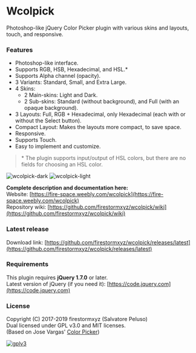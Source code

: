 # Wcolpick
Photoshop-like jQuery Color Picker plugin with various skins and layouts, touch, and responsive.  

### Features
* Photoshop-like interface.  
* Supports RGB, HSB, Hexadecimal, and HSL.*  
* Supports Alpha channel (opacity).  
* 3 Variants: Standard, Small, and Extra Large.  
* 4 Skins:  
  * 2 Main-skins: Light and Dark.  
  * 2 Sub-skins: Standard (without background), and Full (with an opaque background).  
* 3 Layouts: Full, RGB + Hexadecimal, only Hexadecimal (each with or without the Select button).  
* Compact Layout: Makes the layouts more compact, to save space.  
* Responsive.  
* Supports Touch.  
* Easy to implement and customize.  

> \* The plugin supports input/output of HSL colors, but there are no fields for choosing an HSL color.  

![wcolpick-dark](https://cdn.jsdelivr.net/gh/firestormxyz/files@25/images/wcp-dark.png "Wcolpick Dark") 
![wcolpick-light](https://cdn.jsdelivr.net/gh/firestormxyz/files@25/images/wcp-light.png "Wcolpick Light")  

**Complete description and documentation here:**  
Website: [https://fire-space.weebly.com/wcolpick](https://fire-space.weebly.com/wcolpick)  
Repository wiki: [https://github.com/firestormxyz/wcolpick/wiki](https://github.com/firestormxyz/wcolpick/wiki)  

### Latest release
Download link: [https://github.com/firestormxyz/wcolpick/releases/latest](https://github.com/firestormxyz/wcolpick/releases/latest)  

### Requirements
This plugin requires **jQuery 1.7.0** or later.  
Latest version of jQuery (if you need it): [https://code.jquery.com](https://code.jquery.com)  


### License
Copyright (C) 2017-2019  firestormxyz (Salvatore Peluso)  
Dual licensed under GPL v3.0 and MIT licenses.  
(Based on Jose Vargas' [Color Picker](https://github.com/josedvq/colpick-jQuery-Color-Picker))  

[![gplv3](https://www.gnu.org/graphics/gplv3-88x31.png "Licensed under GPL v3.0")](https://github.com/firestormxyz/wcolpick/blob/master/LICENSE)
